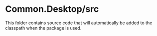 # Common.Desktop/src

This folder contains source code that will automatically be added to the classpath when
the package is used.
